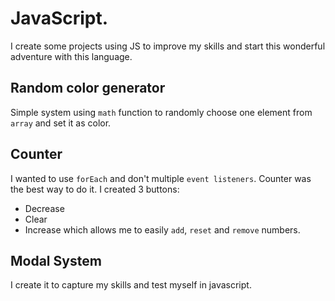 # JavaScript.


I create some projects using JS to improve my skills and start this wonderful adventure with this language.
## Random color generator
Simple system using `math` function to randomly choose one element from `array` and set it as color.
## Counter
I wanted to use `forEach` and don't multiple `event listeners`. Counter was the best way to do it. I created 3 buttons:

- Decrease
- Clear
- Increase
which allows me to easily `add`, `reset` and `remove` numbers.

## Modal System
I create it to capture my skills and test myself in javascript.
